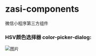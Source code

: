# zasi-components
微信小程序第三方组件

### HSV颜色选择器 color-picker-dialog:

![图片]("https://github.com/eclipseglory/eclipseglory.github.io/blob/master/color-picker-preview.png?raw=true")
